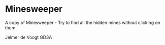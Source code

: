 # Minesweeper
A copy of Minesweeper - Try to find all the hidden mines without clicking on them.

Jelmer de Voogt
GD3A
